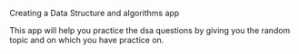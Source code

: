 Creating a Data Structure and algorithms app 

This app will help you practice the dsa questions by giving you the random topic and on which you have practice on.


